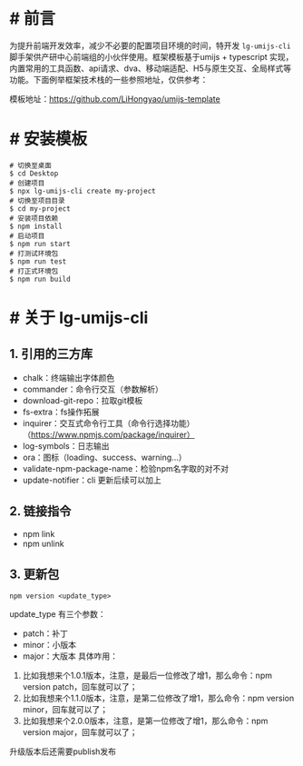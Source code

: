 # # 前言

为提升前端开发效率，减少不必要的配置项目环境的时间，特开发 `lg-umijs-cli` 脚手架供产研中心前端组的小伙伴使用。框架模板基于umijs + typescript 实现，内置常用的工具函数、api请求、dva、移动端适配、H5与原生交互、全局样式等功能。下面例举框架技术栈的一些参照地址，仅供参考：

模板地址：https://github.com/LiHongyao/umijs-template

# # 安装模板

```shell
# 切换至桌面
$ cd Desktop
# 创建项目
$ npx lg-umijs-cli create my-project
# 切换至项目目录
$ cd my-project
# 安装项目依赖
$ npm install
# 启动项目
$ npm run start
# 打测试环境包
$ npm run test
# 打正式环境包
$ npm run build
```

# # 关于 lg-umijs-cli

## 1. 引用的三方库

- chalk：终端输出字体颜色
- commander：命令行交互（参数解析）
- download-git-repo：拉取git模板
- fs-extra：fs操作拓展
- inquirer：交互式命令行工具（命令行选择功能）（https://www.npmjs.com/package/inquirer）
- log-symbols：日志输出
- ora：图标（loading、success、warning...）
- validate-npm-package-name：检验npm名字取的对不对
- update-notifier：cli 更新后续可以加上

## 2. 链接指令

- npm link
- npm unlink

## 3. 更新包
```
npm version <update_type>
```
update_type 有三个参数：
- patch：补丁
- minor：小版本
- major：大版本
具体咋用：

1. 比如我想来个1.0.1版本，注意，是最后一位修改了增1，那么命令：npm version patch，回车就可以了；
2. 比如我想来个1.1.0版本，注意，是第二位修改了增1，那么命令：npm version minor，回车就可以了；
3. 比如我想来个2.0.0版本，注意，是第一位修改了增1，那么命令：npm version major，回车就可以了；

升级版本后还需要publish发布